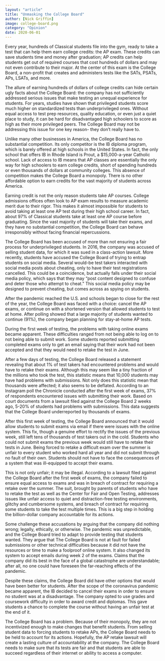 ```yaml
---
layout: "article"
title: "Unmasking the College Board"
author: [Nick Griffin]
image: college-board.png
category: "Opinion"
date: 2020-06-01
---
```

Every year, hundreds of Classical students file into the gym, ready to take a test that can help them earn college credits: the AP exam. These credits can save students time and money after graduation; AP credits can help students get out of required courses that cost hundreds of dollars and may not even contribute to their major. At the center of this exam is the College Board, a non-profit that creates and administers tests like the SATs, PSATs, APs, LSATs, and more.

The allure of earning hundreds of dollars of college credits can hide certain ugly facts about the College Board: the company has not sufficiently addressed serious issues that make testing an unequal experience for students. For years, studies have shown that privileged students score much higher on standardized tests than underprivileged ones. Without equal access to test prep resources, quality education, or even just a quiet place to study, it can be hard for disadvantaged high schoolers to score as high as their more privileged peers. The College Board may not be addressing this issue for one key reason- they don’t really have to.

Unlike many other businesses in America, the College Board has no substantial competition. Its only competitor is the IB diploma program, which is barely offered at high schools in the United States. In fact, the only school that offers IB in Rhode Island is Prout, a $15,000-a-year Catholic school. Lack of access to IB means that AP classes are essentially the only way for high schoolers to earn college credits, short of spending hundreds or even thousands of dollars at community colleges. This absence of competition makes the College Board a monopoly. There is no other affordable option to earn credits for the vast majority of students across America.

Earning credit is not the only reason students take AP courses. College admissions offices often look to AP exam results to measure academic merit due to their rigor. This makes it almost impossible for students to avoid taking at least one AP test during their high school career. In fact, about 97% of Classical students take at least one AP course before graduating. Since the vast majority of students will take their exams, and they have no substantial competition, the College Board can behave irresponsibly without facing financial repercussions.

The College Board has been accused of more than not ensuring a fair process for underprivileged students. In 2016, the company was accused of selling student data, for which it was sued in a class-action lawsuit. More recently, students have accused the College Board of trying to entrap students on social media. Several would-be test takers interacted with social media posts about cheating, only to have their test registrations cancelled. This could be a coincidence, but actually falls under their social media policy, which says that they may “post content designed to confuse and deter those who attempt to cheat.” This social media policy may be designed to prevent cheating, but comes across as spying on students.

After the pandemic reached the U.S. and schools began to close for the rest of the year, the College Board was faced with a choice: cancel the AP exams, or continue on with a shortened version that allowed students to test at home. After polling showed that a large majority of students wanted to continue (91%), the company began planning for stay-at-home AP tests.

During the first week of testing, the problems with taking online exams became apparent. These difficulties ranged from not being able to log on to not being able to submit work. Some students reported submitting completed exams only to get an email saying that their work had not been accepted and that they would need to retake the test in June.

After a few days of testing, the College Board released a statement revealing that about 1% of test takers had encountered problems and would have to retake their exams. Although this may seem like a tiny fraction of the millions who took the test, this statistic means that 10,000 students may have had problems with submissions. Not only does this statistic mean that thousands were affected; it also seems to be deflated. According to an Instagram poll the Chronicle conducted after the first week of exams, 37% of respondents encountered issues with submitting their work. Based on court documents from a lawsuit filed against the College Board 2 weeks ago, 5-20% of students had problems with submissions. This data suggests that the College Board underreported by thousands of exams.

After this first week of testing, the College Board announced that it would allow students to submit exams via email if there were issues with the online system. This fix, though a genuine effort to rectify the issues of the previous week, still left tens of thousands of test takers out in the cold. Students who could not submit exams the previous week would still have to retake their tests in June. Being forced to retake a difficult exam over the summer is unfair to every student who worked hard all year and did not submit through no fault of their own. Students should not have to face the consequences of a system that was ill-equipped to accept their exams.

This is not only unfair; it may be illegal. According to a lawsuit filed against the College Board after the first week of exams, the company failed to ensure equal access to exams and was in breach of contract for requiring a retake over the summer. The suit, brought by parents of students who have to retake the test as well as the Center for Fair and Open Testing, addresses issues like unfair access to quiet and distraction-free testing environments, glitchy and cumbersome systems, and breach of contract for requiring some students to take the test multiple times. This is a big step in holding the billion-dollar company accountable for its actions.

Some challenge these accusations by arguing that the company did nothing wrong; legally, ethically, or otherwise. The pandemic was unpredictable, and the College Board tried to adapt to provide testing that students wanted. They argue that The College Board is not at fault for failed submissions or other technical difficulties because it did not have the resources or time to make a foolproof online system. It also changed its system to accept emails during week 2 of the exams. Claims that the company did its best in the face of a global catastrophe are understandable; after all, no one could have foreseen the far-reaching effects of the pandemic.

Despite these claims, the College Board did have other options that would have been better for students. After the scope of the coronavirus pandemic became apparent, the IB decided to cancel their exams in order to ensure no student was at a disadvantage. The company opted to use grades and coursework difficulty in order to award credit and diplomas. This gave students a chance to complete the course without having an unfair test at the end of it.

The College Board has a problem. Because of their monopoly, they are not incentivized enough to make changes that benefit students. From selling student data to forcing students to retake APs, the College Board needs to be held to account for its actions. Hopefully, the AP retake lawsuit will create a lasting culture of accountability at the company. The College Board needs to make sure that its tests are fair and that students are able to succeed regardless of their internet or ability to access a computer.
